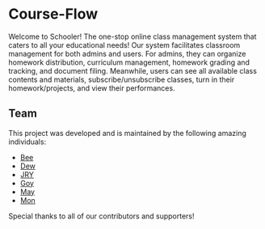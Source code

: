 # Course-Flow

Welcome to Schooler! The one-stop online class management system that caters to all your educational needs! Our system facilitates classroom management for both admins and users. For admins, they can organize homework distribution, curriculum management, homework grading and tracking, and document filing. Meanwhile, users can see all available class contents and materials, subscribe/unsubscribe classes, turn in their homework/projects, and view their performances.

## Team

This project was developed and is maintained by the following amazing individuals:

- [Bee](https://github.com/YaneeW)
- [Dew](https://github.com/team-member-2)
- [JRY](https://github.com/JIRAYUTRPY)
- [Goy](https://github.com/gxysai)
- [May](https://github.com/MaySupunnika)
- [Mon](https://github.com/weerayuth9516)

Special thanks to all of our contributors and supporters!
